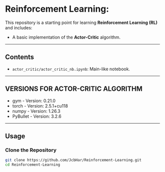 # **Reinforcement Learning:**

This repository is a starting point for learning **Reinforcement Learning (RL)** and includes:

- A basic implementation of the **Actor-Critic** algorithm.

---

## **Contents**

- `actor_critic/actor_critic_nb.ipynb`: Main-like notebook.

---

## **VERSIONS FOR ACTOR-CRITIC ALGORITHM**

- gym - Version: 0.21.0  
- torch - Version: 2.5.1+cu118  
- numpy - Version: 1.26.3  
- PyBullet - Version: 3.2.6  

---

## **Usage**

### Clone the Repository
```bash
git clone https://github.com/JcbHar/Reinforcement-Learning.git
cd Reinforcement-Learning
